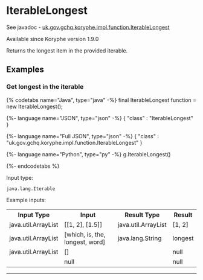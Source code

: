 # IterableLongest
See javadoc - [uk.gov.gchq.koryphe.impl.function.IterableLongest](ref://../../javadoc/koryphe/uk/gov/gchq/koryphe/impl/function/IterableLongest.html)

Available since Koryphe version 1.9.0

Returns the longest item in the provided iterable.

## Examples

### Get longest in the iterable


{% codetabs name="Java", type="java" -%}
final IterableLongest function = new IterableLongest();

{%- language name="JSON", type="json" -%}
{
  "class" : "IterableLongest"
}

{%- language name="Full JSON", type="json" -%}
{
  "class" : "uk.gov.gchq.koryphe.impl.function.IterableLongest"
}

{%- language name="Python", type="py" -%}
g.IterableLongest()

{%- endcodetabs %}

Input type:

```
java.lang.Iterable
```

Example inputs:
<table style="display: block;">
<tr><th>Input Type</th><th>Input</th><th>Result Type</th><th>Result</th></tr>
<tr><td>java.util.ArrayList</td><td>[[1, 2], [1.5]]</td><td>java.util.ArrayList</td><td>[1, 2]</td></tr>
<tr><td>java.util.ArrayList</td><td>[which, is, the, longest, word]</td><td>java.lang.String</td><td>longest</td></tr>
<tr><td>java.util.ArrayList</td><td>[]</td><td></td><td>null</td></tr>
<tr><td></td><td>null</td><td></td><td>null</td></tr>
</table>

-----------------------------------------------

